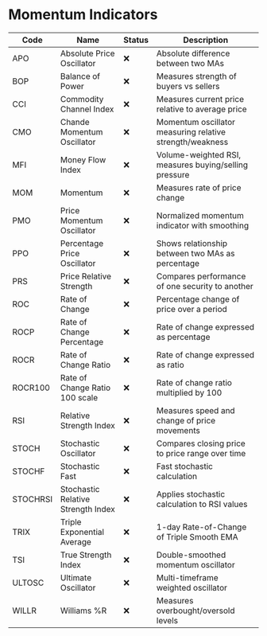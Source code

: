 # Momentum Indicators

| Code       | Name                                   | Status | Description                                                      |
|------------|---------------------------------------|--------|------------------------------------------------------------------|
| APO        | Absolute Price Oscillator             | ❌     | Absolute difference between two MAs                              |
| BOP        | Balance of Power                      | ❌     | Measures strength of buyers vs sellers                           |
| CCI        | Commodity Channel Index               | ❌     | Measures current price relative to average price                  |
| CMO        | Chande Momentum Oscillator            | ❌     | Momentum oscillator measuring relative strength/weakness          |
| MFI        | Money Flow Index                      | ❌     | Volume-weighted RSI, measures buying/selling pressure            |
| MOM        | Momentum                              | ❌     | Measures rate of price change                                    |
| PMO        | Price Momentum Oscillator             | ❌     | Normalized momentum indicator with smoothing                     |
| PPO        | Percentage Price Oscillator           | ❌     | Shows relationship between two MAs as percentage                 |
| PRS        | Price Relative Strength               | ❌     | Compares performance of one security to another                  |
| ROC        | Rate of Change                        | ❌     | Percentage change of price over a period                         |
| ROCP       | Rate of Change Percentage             | ❌     | Rate of change expressed as percentage                           |
| ROCR       | Rate of Change Ratio                  | ❌     | Rate of change expressed as ratio                                |
| ROCR100    | Rate of Change Ratio 100 scale        | ❌     | Rate of change ratio multiplied by 100                           |
| RSI        | Relative Strength Index               | ❌     | Measures speed and change of price movements                     |
| STOCH      | Stochastic Oscillator                 | ❌     | Compares closing price to price range over time                  |
| STOCHF     | Stochastic Fast                       | ❌     | Fast stochastic calculation                                      |
| STOCHRSI   | Stochastic Relative Strength Index    | ❌     | Applies stochastic calculation to RSI values                     |
| TRIX       | Triple Exponential Average            | ❌     | 1-day Rate-of-Change of Triple Smooth EMA                       |
| TSI        | True Strength Index                   | ❌     | Double-smoothed momentum oscillator                              |
| ULTOSC     | Ultimate Oscillator                   | ❌     | Multi-timeframe weighted oscillator                              |
| WILLR      | Williams %R                           | ❌     | Measures overbought/oversold levels                              |
